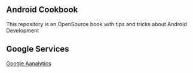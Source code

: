 Android Cookbook
-----------------

This repository is an OpenSource book with tips and tricks about Android Development

## Google Services

[Google Aanalytics](google-services/google-analitics.md)